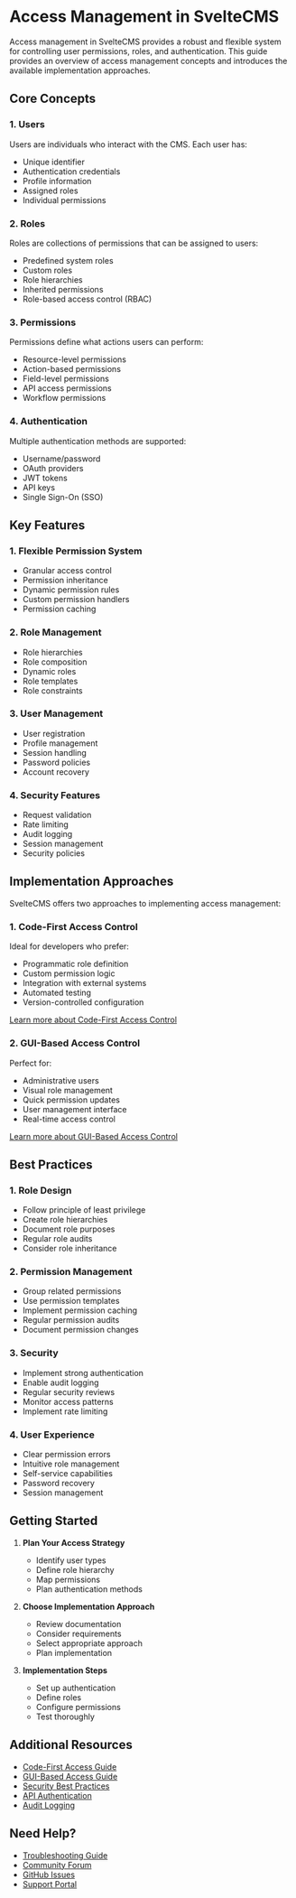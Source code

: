 # Access Management in SvelteCMS

Access management in SvelteCMS provides a robust and flexible system for controlling user permissions, roles, and authentication. This guide provides an overview of access management concepts and introduces the available implementation approaches.

## Core Concepts

### 1. Users

Users are individuals who interact with the CMS. Each user has:
- Unique identifier
- Authentication credentials
- Profile information
- Assigned roles
- Individual permissions

### 2. Roles

Roles are collections of permissions that can be assigned to users:
- Predefined system roles
- Custom roles
- Role hierarchies
- Inherited permissions
- Role-based access control (RBAC)

### 3. Permissions

Permissions define what actions users can perform:
- Resource-level permissions
- Action-based permissions
- Field-level permissions
- API access permissions
- Workflow permissions

### 4. Authentication

Multiple authentication methods are supported:
- Username/password
- OAuth providers
- JWT tokens
- API keys
- Single Sign-On (SSO)

## Key Features

### 1. Flexible Permission System

- Granular access control
- Permission inheritance
- Dynamic permission rules
- Custom permission handlers
- Permission caching

### 2. Role Management

- Role hierarchies
- Role composition
- Dynamic roles
- Role templates
- Role constraints

### 3. User Management

- User registration
- Profile management
- Session handling
- Password policies
- Account recovery

### 4. Security Features

- Request validation
- Rate limiting
- Audit logging
- Session management
- Security policies

## Implementation Approaches

SvelteCMS offers two approaches to implementing access management:

### 1. Code-First Access Control

Ideal for developers who prefer:
- Programmatic role definition
- Custom permission logic
- Integration with external systems
- Automated testing
- Version-controlled configuration

[Learn more about Code-First Access Control](./01_Code_First_Access.md)

### 2. GUI-Based Access Control

Perfect for:
- Administrative users
- Visual role management
- Quick permission updates
- User management interface
- Real-time access control

[Learn more about GUI-Based Access Control](./02_GUI_Access.md)

## Best Practices

### 1. Role Design

- Follow principle of least privilege
- Create role hierarchies
- Document role purposes
- Regular role audits
- Consider role inheritance

### 2. Permission Management

- Group related permissions
- Use permission templates
- Implement permission caching
- Regular permission audits
- Document permission changes

### 3. Security

- Implement strong authentication
- Enable audit logging
- Regular security reviews
- Monitor access patterns
- Implement rate limiting

### 4. User Experience

- Clear permission errors
- Intuitive role management
- Self-service capabilities
- Password recovery
- Session management

## Getting Started

1. **Plan Your Access Strategy**
   - Identify user types
   - Define role hierarchy
   - Map permissions
   - Plan authentication methods

2. **Choose Implementation Approach**
   - Review documentation
   - Consider requirements
   - Select appropriate approach
   - Plan implementation

3. **Implementation Steps**
   - Set up authentication
   - Define roles
   - Configure permissions
   - Test thoroughly

## Additional Resources

- [Code-First Access Guide](./01_Code_First_Access.md)
- [GUI-Based Access Guide](./02_GUI_Access.md)
- [Security Best Practices](/Docs/05_Security)
- [API Authentication](/Docs/04_API/Authentication.md)
- [Audit Logging](/Docs/06_Monitoring/Audit_Logs.md)

## Need Help?

- [Troubleshooting Guide](/Docs/07_Troubleshooting)
- [Community Forum](https://community.sveltecms.dev)
- [GitHub Issues](https://github.com/sveltecms/sveltecms)
- [Support Portal](https://sveltecms.dev/support)
